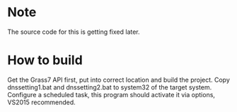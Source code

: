 # Note
The source code for this is getting fixed later.
# How to build
Get the Grass7 API first, put into correct location and build the project.
Copy dnssetting1.bat and dnssetting2.bat to system32 of the target system.
Configure a scheduled task, this program should activate it via options, VS2015 recommended.
